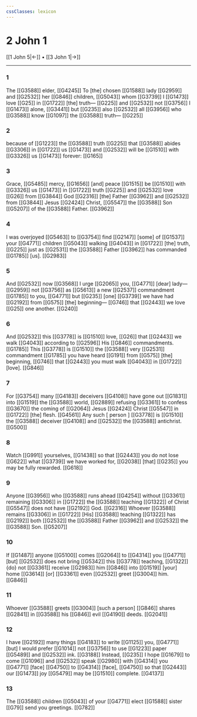 ```yaml
---
cssClasses: lexicon
---
```


# 2 John 1

[[1 John 5|←]] • [[3 John 1|→]]

---

### 1
The [[G3588]] elder, [[G4245]] To [the] chosen [[G1588]] lady [[G2959]] and [[G2532]] her [[G846]] children, [[G5043]] whom [[G3739]] I [[G1473]] love [[G25]] in [[G1722]] [the] truth— [[G225]] and [[G2532]] not [[G3756]] I [[G1473]] alone, [[G3441]] but [[G235]] also [[G2532]] all [[G3956]] who [[G3588]] know [[G1097]] the [[G3588]] truth— [[G225]]

### 2
because of [[G1223]] the [[G3588]] truth [[G225]] that [[G3588]] abides [[G3306]] in [[G1722]] us [[G1473]] and [[G2532]] will be [[G1510]] with [[G3326]] us [[G1473]] forever: [[G165]]

### 3
Grace, [[G5485]] mercy, [[G1656]] [and] peace [[G1515]] be [[G1510]] with [[G3326]] us [[G1473]] in [[G1722]] truth [[G225]] and [[G2532]] love [[G26]] from [[G3844]] God [[G2316]] [the] Father [[G3962]] and [[G2532]] from [[G3844]] Jesus [[G2424]] Christ, [[G5547]] the [[G3588]] Son [[G5207]] of the [[G3588]] Father. [[G3962]]

### 4
I was overjoyed [[G5463]] to [[G3754]] find [[G2147]] [some] of [[G1537]] your [[G4771]] children [[G5043]] walking [[G4043]] in [[G1722]] [the] truth, [[G225]] just as [[G2531]] the [[G3588]] Father [[G3962]] has commanded [[G1785]] [us]. [[G2983]]

### 5
And [[G2532]] now [[G3568]] I urge [[G2065]] you, [[G4771]] [dear] lady— [[G2959]] not [[G3756]] as [[G5613]] a new [[G2537]] commandment [[G1785]] to you, [[G4771]] but [[G235]] [one] [[G3739]] we have had [[G2192]] from [[G575]] [the] beginning— [[G746]] that [[G2443]] we love [[G25]] one another. [[G240]]

### 6
And [[G2532]] this [[G3778]] is [[G1510]] love, [[G26]] that [[G2443]] we walk [[G4043]] according to [[G2596]] His [[G846]] commandments. [[G1785]] This [[G3778]] is [[G1510]] the [[G3588]] very [[G2531]] commandment [[G1785]] you have heard [[G191]] from [[G575]] [the] beginning, [[G746]] that [[G2443]] you must walk [[G4043]] in [[G1722]] [love]. [[G846]]

### 7
For [[G3754]] many [[G4183]] deceivers [[G4108]] have gone out [[G1831]] into [[G1519]] the [[G3588]] world, [[G2889]] refusing [[G3361]] to confess [[G3670]] the coming of [[G2064]] Jesus [[G2424]] Christ [[G5547]] in [[G1722]] [the] flesh. [[G4561]] Any such [ person ] [[G3778]] is [[G1510]] the [[G3588]] deceiver [[G4108]] and [[G2532]] the [[G3588]] antichrist. [[G500]]

### 8
Watch [[G991]] yourselves, [[G1438]] so that [[G2443]] you do not lose [[G622]] what [[G3739]] we have worked for, [[G2038]] [that] [[G235]] you may be fully rewarded. [[G618]]

### 9
Anyone [[G3956]] who [[G3588]] runs ahead [[G4254]] without [[G3361]] remaining [[G3306]] in [[G1722]] the [[G3588]] teaching [[G1322]] of Christ [[G5547]] does not have [[G2192]] God. [[G2316]] Whoever [[G3588]] remains [[G3306]] in [[G1722]] [His] [[G3588]] teaching [[G1322]] has [[G2192]] both [[G2532]] the [[G3588]] Father [[G3962]] and [[G2532]] the [[G3588]] Son. [[G5207]]

### 10
If [[G1487]] anyone [[G5100]] comes [[G2064]] to [[G4314]] you [[G4771]] [but] [[G2532]] does not bring [[G5342]] this [[G3778]] teaching, [[G1322]] {do} not [[G3361]] receive [[G2983]] him [[G846]] into [[G1519]] [your] home [[G3614]] [or] [[G3361]] even [[G2532]] greet [[G3004]] him. [[G846]]

### 11
Whoever [[G3588]] greets [[G3004]] [such a person] [[G846]] shares [[G2841]] in [[G3588]] his [[G846]] evil [[G4190]] deeds. [[G2041]]

### 12
I have [[G2192]] many things [[G4183]] to write [[G1125]] you, [[G4771]] [but] I would prefer [[G1014]] not [[G3756]] to use [[G1223]] paper [[G5489]] and [[G2532]] ink. [[G3188]] Instead, [[G235]] I hope [[G1679]] to come [[G1096]] and [[G2532]] speak [[G2980]] with [[G4314]] you [[G4771]] [face] [[G4750]] to [[G4314]] [face], [[G4750]] so that [[G2443]] our [[G1473]] joy [[G5479]] may be [[G1510]] complete. [[G4137]]

### 13
The [[G3588]] children [[G5043]] of your [[G4771]] elect [[G1588]] sister [[G79]] send you greetings. [[G782]]

